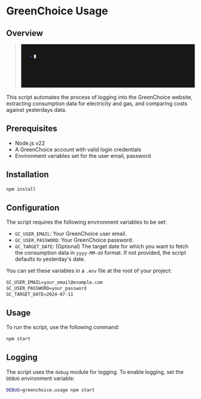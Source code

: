# GreenChoice Usage

## Overview

>![Short demo of the output when running this script. The final output is: Getting GreenChoice usage for 2024-07-21. Yesterday we spent € 5,45 on electricity and gas. 📈 This is more than the day before (€ 4,84)](docs/demo.gif)

This script automates the process of logging into the GreenChoice website, extracting consumption data for electricity and gas, and comparing costs against yesterdays data.

## Prerequisites

- Node.js v22
- A GreenChoice account with valid login credentials
- Environment variables set for the user email, password

## Installation

```sh
npm install
```

## Configuration

The script requires the following environment variables to be set:

- `GC_USER_EMAIL`: Your GreenChoice user email.
- `GC_USER_PASSWORD`: Your GreenChoice password.
- `GC_TARGET_DATE`: (Optional) The target date for which you want to fetch the consumption data in `yyyy-MM-dd` format. If not provided, the script defaults to yesterday's date.

You can set these variables in a `.env` file at the root of your project:

```
GC_USER_EMAIL=your_email@example.com
GC_USER_PASSWORD=your_password
GC_TARGET_DATE=2024-07-11
```

## Usage

To run the script, use the following command:

```sh
npm start
```

## Logging

The script uses the `debug` module for logging. To enable logging, set the `DEBUG` environment variable:

```sh
DEBUG=greenchoice.usage npm start
```
